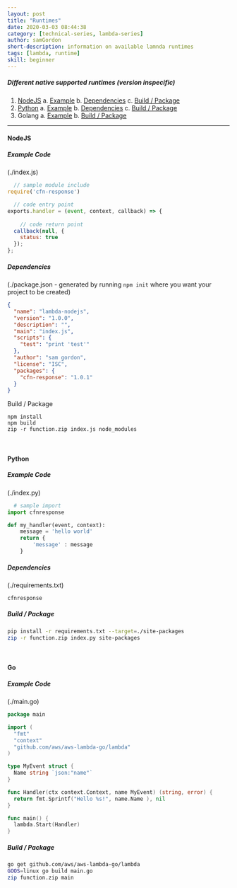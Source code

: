 ```yaml
---
layout: post
title: "Runtimes"
date: 2020-03-03 08:44:38
category: [technical-series, lambda-series]
author: samGordon
short-description: information on available lamnda runtimes
tags: [lambda, runtime]
skill: beginner
---
```


##### Different native supported runtimes (version inspecific)
1. [NodeJS](#nodejs)
  a. [Example](#nodejs-example)
  b. [Dependencies](#nodejs-depencies)
  c. [Build / Package](#nodejs-build-package)
2. [Python](#python)
  a. [Example](#python-example)
  b. [Dependencies](#python-dependencies)
  c. [Build / Package](#python-build-package)
3. Golang
  a. [Example](#go-example)
  b. [Build / Package](#go-build-package)

---

#### NodeJS

<a name = "nodejs-example"></a>
##### Example Code

(./index.js)
```javascript
  // sample module include
require('cfn-response')

  // code entry point
exports.handler = (event, context, callback) => {
  
    // code return point
  callback(null, {
    status: true
  });
};
```

<a name = "nodejs-dependencies"></a>
##### Dependencies

(./package.json - generated by running `npm init` where you want your project to be created)
```json
{
  "name": "lambda-nodejs",
  "version": "1.0.0",
  "description": "",
  "main": "index.js",
  "scripts": {
    "test": "print 'test'"
  },
  "author": "sam gordon",
  "license": "ISC",
  "packages": {
    "cfn-response": "1.0.1"
  }
}
```

<a name = "nodejs-build-package"></a>
Build / Package

```
npm install
npm build
zip -r function.zip index.js node_modules
```

<br>

#### Python

<a name = "python-example"></a>
##### Example Code

(./index.py)
```python
  # sample import
import cfnresponse

def my_handler(event, context):
    message = 'hello world'    
    return {
        'message' : message
    }  
```

<a name = "python-dependencies"></a>
##### Dependencies

(./requirements.txt)
```sh
cfnresponse
```

<a name = "python-build-package"></a>
##### Build / Package

```sh
pip install -r requirements.txt --target=./site-packages
zip -r function.zip index.py site-packages
```

<br>

#### Go

<a name = "go-example"></a>
##### Example Code

(./main.go)
```go
package main

import (
  "fmt"
  "context"
  "github.com/aws/aws-lambda-go/lambda"
)

type MyEvent struct {
  Name string `json:"name"`
}

func Handler(ctx context.Context, name MyEvent) (string, error) {
  return fmt.Sprintf("Hello %s!", name.Name ), nil
}

func main() {
  lambda.Start(Handler)
}
```

<a name = "go-build"></a>
##### Build / Package

```sh
go get github.com/aws/aws-lambda-go/lambda
GOOS=linux go build main.go
zip function.zip main
```
